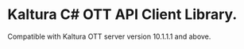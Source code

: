 # Kaltura C# OTT API Client Library.
Compatible with Kaltura OTT server version 10.1.1.1 and above.
